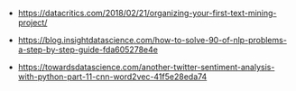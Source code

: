 * https://datacritics.com/2018/02/21/organizing-your-first-text-mining-project/

* https://blog.insightdatascience.com/how-to-solve-90-of-nlp-problems-a-step-by-step-guide-fda605278e4e

* https://towardsdatascience.com/another-twitter-sentiment-analysis-with-python-part-11-cnn-word2vec-41f5e28eda74
